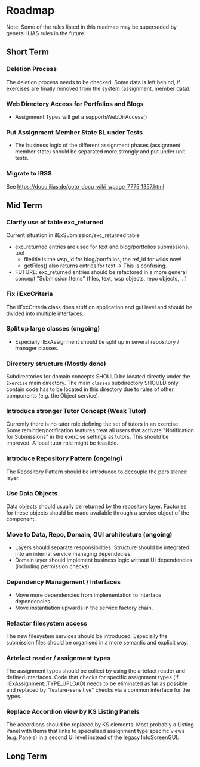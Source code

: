 # Roadmap

Note: Some of the rules listed in this roadmap may be superseded by general ILIAS rules in the future.

## Short Term

### Deletion Process

The deletion process needs to be checked. Some data is left behind, if exercises are finally removed from the system (assignment, member data).

### Web Directory Access for Portfolios and Blogs

- Assignment Types will get a supportsWebDirAccess()

### Put Assignment Member State BL under Tests

- The business logic of the different assignment phases (assignment member state) should be separated more strongly and put under unit tests.

### Migrate to IRSS

See https://docu.ilias.de/goto_docu_wiki_wpage_7775_1357.html


## Mid Term

### Clarify use of table exc_returned

Current situation in ilExSubmission/exc_returned table
- exc_returned entries are used for text and blog/portfolios submissions, too!
  - filetitle is the wsp_id for blog/portfolios, the ref_id for wikis now!
  - getFiles() also returns entries for text
  -> This is confusing.
- FUTURE: exc_returned entries should be refactored in a more general concept "Submission Items" (files, text,
  wsp objects, repo objects, ...)

### Fix ilExcCriteria

The ilExcCriteria class does stuff on application and gui level and should be divided into multiple interfaces.

### Split up large classes (ongoing)

- Especially ilExAssignment should be split up in several repository / manager classes.

### Directory structure (Mostly done)

Subdirectories for domain concepts SHOULD be located directly under the `Exercise` main directory. The main `classes` subdirectory SHOULD only contain code has to be located in this directory due to rules of other components (e.g. the Object service).

### Introduce stronger Tutor Concept (Weak Tutor)

Currently there is no tutor role defining the set of tutors in an exercise. Some reminder/notification features treat all users that activate "Notification for Submissions" in the exercise settings as tutors. This should be improved. A local tutor role might be feasible.

### Introduce Repository Pattern (ongoing)

The Repository Pattern should be introduced to decouple the persistence layer.

### Use Data Objects

Data objects should usually be returned by the repository layer. Factories for these objects should be made available through a service object of the component.

### Move to Data, Repo, Domain, GUI architecture (ongoing)

- Layers should separate responsibilities. Structure should be integrated into an internal service managing dependecies.
- Domain layer should implement business logic without UI dependencies (including permission checks).

### Dependency Management / Interfaces

- Move more dependencies from implementation to interface dependencies.
- Move instantiation upwards in the service factory chain.

### Refactor filesystem access

The new filesystem services should be introduced. Especially the submission files should be organised in a more semantic and explicit way.

### Artefact reader / assignment types

The assignment types should be collect by using the artefact reader and defined interfaces. Code that checks for specific assignment types (if ilExAssignment::TYPE_UPLOAD) needs to be eliminated as far as possible and replaced by "feature-sensitive" checks via a common interface for the types.

### Replace Accordion view by KS Listing Panels

The accordions should be replaced by KS elements. Most probably a Listing Panel with Items that links to specialised assignment type specific views (e.g. Panels) in a second UI level instead of the legacy InfoScreenGUI.

## Long Term

